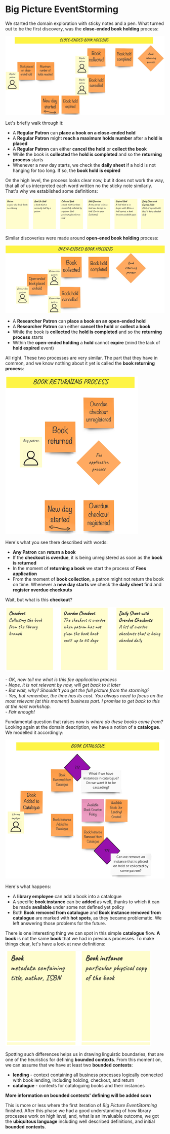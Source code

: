 # Big Picture EventStorming

We started the domain exploration with sticky notes and a pen. What turned out to be the first discovery,
was the **close-ended book holding** process:
  
![Close ended book holding](images/es/bigpicture/close-ended-holding-process.png)  
  
Let's briefly walk through it:
- A **Regular Patron** can **place a book on a close-ended hold**  
- A **Regular Patron** might **reach a maximum holds number** after a **hold is placed**  
- A **Regular Patron** can either **cancel the hold** or **collect the book**  
- While the book is **collected** the **hold is completed** and so the **returning process** starts  
- Whenever a new day starts, we check the **daily sheet** if a hold is not hanging for too long. If so,
the **book hold is expired**  

On the high level, the process looks clear now, but it does not work the way, that all of us
interpreted each word written no the sticky note similarly. That's why we established some definitions:  

![Definitions](images/es/bigpicture/definitions-1.png)  

Similar discoveries were made around **open-ened book holding** process:  

![Open ended book holding](images/es/bigpicture/open-ended-holding-process.png)  

- A **Researcher Patron** can **place a book on an open-ended hold**
- A **Researcher Patron** can either **cancel the hold** or **collect a book**
- While the book is **collected** the **hold is completed** and so the **returning process** starts
- Within the **open-ended holding** a **hold** cannot **expire** (mind the lack of **hold expired** event)

All right. These two processes are very similar. The part that they have in common, and we know nothing about
it yet is called the **book returning process**:

![Book returning process](images/es/bigpicture/the-book-returning-process.png)  

Here's what you see there described with words:
- **Any Patron** can **return a book**
- If the **checkout is overdue**, it is being unregistered as soon as the **book is returned**
- In the moment of **returning a book** we start the process of **Fees application**
- From the moment of **book collection**, a patron might not return the book on time. Whenever a **new day starts**
we check the **daily sheet** find and **register overdue checkouts**

Wait, but what is this **checkout**?  

![Definitions](images/es/bigpicture/definitions-2.png)  

_- OK, now tell me what is this fee application process_  
_- Nope, it is not relevant by now, will get back to it later_  
_- But wait, why? Shouldn't you get the full picture from the storming?_  
_- Yes, but remember, the time has its cost. You always need to focus on the most relevant (at this moment) business part.
I promise to get back to this at the next workshop._  
_- Fair enough!_  

Fundamental question that raises now is _where do these books come from?_ Looking again at the domain description,
we have a notion of a **catalogue**. We modelled it accordingly:  

![Catalogue](images/es/bigpicture/book-catalogue.png)   

Here's what happens:
- A **library employee** can add a book into a catalogue
- A specific **book instance** can be **added** as well, thanks to which it can be made **available** under some not 
defined yet policy
- Both **Book removed from catalogue** and **Book instance removed from catalogue** are marked with **hot spots**,
as they became problematic. We left answering those problems for the future.  

There is one interesting thing we can spot in this simple **catalogue** flow. **A book** is not the same **book** that
we had in previous processes. To make things clear, let's have a look at new definitions:

![Catalogue definitions](images/es/bigpicture/book-catalogue-definitions.png)    

Spotting such differences helps us in drawing linguistic boundaries, that are one of the heuristics for defining 
**bounded contexts**. From this moment on, we can assume that we have at least two **bounded contexts**:
* **lending** - context containing all business processes logically connected with book lending, including holding, 
checkout, and return
* **catalogue** - contexts for cataloguing books and their instances

__More information on bounded contexts' defining will be added soon__

This is more or less where the first iteration of _Big Picture EventStorming_ finished. After this phase
we had a good understanding of how library processes work on high level, and, what is an invaluable outcome,
we got the **ubiquitous language** including well described definitions, and initial **bounded contexts**.